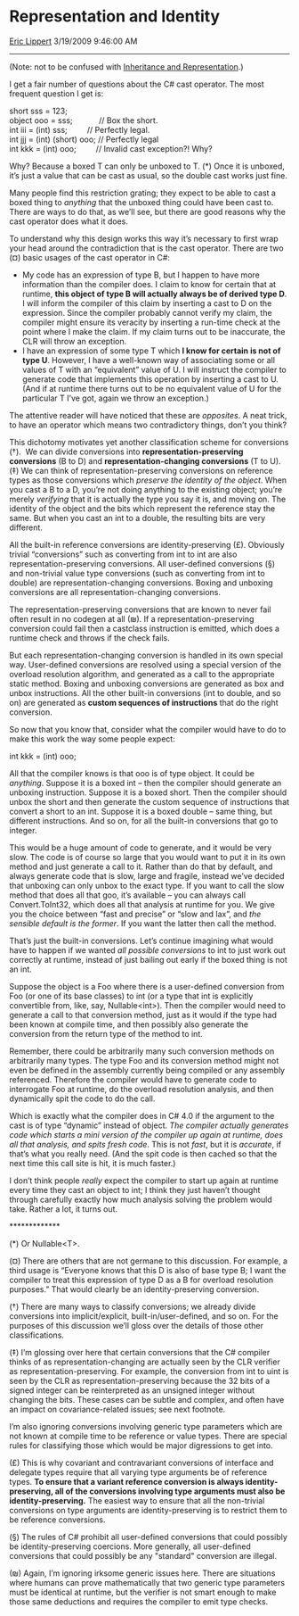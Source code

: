 # Representation and Identity

[Eric Lippert](https://social.msdn.microsoft.com/profile/Eric%20Lippert) 3/19/2009 9:46:00 AM

-----

(Note: not to be confused with [Inheritance and Representation](http://blogs.msdn.com/b/ericlippert/archive/2011/09/19/inheritance-and-representation.aspx).)

I get a fair number of questions about the C\# cast operator. The most frequent question I get is:

short sss = 123;  
object ooo = sss;            // Box the short.  
int iii = (int) sss;         // Perfectly legal.  
int jjj = (int) (short) ooo; // Perfectly legal  
int kkk = (int) ooo;         // Invalid cast exception?\! Why?

Why? Because a boxed T can only be unboxed to T. (\*) Once it is unboxed, it’s just a value that can be cast as usual, so the double cast works just fine.

Many people find this restriction grating; they expect to be able to cast a boxed thing to *anything* that the unboxed thing could have been cast to. There are ways to do that, as we’ll see, but there are good reasons why the cast operator does what it does.

To understand why this design works this way it’s necessary to first wrap your head around the contradiction that is the cast operator. There are two (¤) basic usages of the cast operator in C\#:

  - My code has an expression of type B, but I happen to have more information than the compiler does. I claim to know for certain that at runtime, **this object of type B will actually always be of derived type D**. I will inform the compiler of this claim by inserting a cast to D on the expression. Since the compiler probably cannot verify my claim, the compiler might ensure its veracity by inserting a run-time check at the point where I make the claim. If my claim turns out to be inaccurate, the CLR will throw an exception.
  - I have an expression of some type T which **I know for certain is not of type U**. However, I have a well-known way of associating some or all values of T with an “equivalent” value of U. I will instruct the compiler to generate code that implements this operation by inserting a cast to U. (And if at runtime there turns out to be no equivalent value of U for the particular T I’ve got, again we throw an exception.)

The attentive reader will have noticed that these are *opposites*. A neat trick, to have an operator which means two contradictory things, don’t you think?

This dichotomy motivates yet another classification scheme for conversions (†).  We can divide conversions into **representation-preserving conversions** (B to D) and **representation-changing conversions** (T to U). (‡) We can think of representation-preserving conversions on reference types as those conversions which *preserve the identity of the object*. When you cast a B to a D, you’re not doing anything to the existing object; you’re merely *verifying* that it is actually the type you say it is, and moving on. The identity of the object and the bits which represent the reference stay the same. But when you cast an int to a double, the resulting bits are very different.

All the built-in reference conversions are identity-preserving (£). Obviously trivial “conversions” such as converting from int to int are also representation-preserving conversions. All user-defined conversions (§) and non-trivial value type conversions (such as converting from int to double) are representation-changing conversions. Boxing and unboxing conversions are all representation-changing conversions.

The representation-preserving conversions that are known to never fail often result in no codegen at all (₪). If a representation-preserving conversion could fail then a castclass instruction is emitted, which does a runtime check and throws if the check fails.

But each representation-changing conversion is handled in its own special way. User-defined conversions are resolved using a special version of the overload resolution algorithm, and generated as a call to the appropriate static method. Boxing and unboxing conversions are generated as box and unbox instructions. All the other built-in conversions (int to double, and so on) are generated as **custom sequences of instructions** that do the right conversion.

So now that you know that, consider what the compiler would have to do to make this work the way some people expect:

int kkk = (int) ooo;

All that the compiler knows is that ooo is of type object. It could be *anything*. Suppose it is a boxed int – then the compiler should generate an unboxing instruction. Suppose it is a boxed short. Then the compiler should unbox the short and then generate the custom sequence of instructions that convert a short to an int. Suppose it is a boxed double – same thing, but different instructions. And so on, for all the built-in conversions that go to integer.

This would be a huge amount of code to generate, and it would be very slow. The code is of course so large that you would want to put it in its own method and just generate a call to it. Rather than do that by default, and always generate code that is slow, large and fragile, instead we’ve decided that unboxing can only unbox to the exact type. If you want to call the slow method that does all that goo, it’s available – you can always call Convert.ToInt32, which does all that analysis at runtime for you. We give you the choice between “fast and precise” or “slow and lax”, and *the sensible default is the former*. If you want the latter then call the method.

That’s just the built-in conversions. Let’s continue imagining what would have to happen if we wanted *all possible conversions* to int to just work out correctly at runtime, instead of just bailing out early if the boxed thing is not an int.

Suppose the object is a Foo where there is a user-defined conversion from Foo (or one of its base classes) to int (or a type that int is explicitly convertible from, like, say, Nullable\<int\>). Then the compiler would need to generate a call to that conversion method, just as it would if the type had been known at compile time, and then possibly also generate the conversion from the return type of the method to int.

Remember, there could be arbitrarily many such conversion methods on arbitrarily many types. The type Foo and its conversion method might not even be defined in the assembly currently being compiled or any assembly referenced. Therefore the compiler would have to generate code to interrogate Foo at runtime, do the overload resolution analysis, and then dynamically spit the code to do the call.

Which is exactly what the compiler does in C\# 4.0 if the argument to the cast is of type “dynamic” instead of object. *The compiler actually generates code which starts a mini version of the compiler up again at runtime, does all that analysis, and spits fresh code*. This is not *fast*, but it is *accurate*, if that’s what you really need. (And the spit code is then cached so that the next time this call site is hit, it is much faster.)

I don’t think people *really* expect the compiler to start up again at runtime every time they cast an object to int; I think they just haven’t thought through carefully exactly how much analysis solving the problem would take. Rather a lot, it turns out.

\*\*\*\*\*\*\*\*\*\*\*\*\*

(\*) Or Nullable\<T\>.

(¤) There are others that are not germane to this discussion. For example, a third usage is “Everyone knows that this D is also of base type B; I want the compiler to treat this expression of type D as a B for overload resolution purposes.” That would clearly be an identity-preserving conversion.

(†) There are many ways to classify conversions; we already divide conversions into implicit/explicit, built-in/user-defined, and so on. For the purposes of this discussion we’ll gloss over the details of those other classifications.

(‡) I’m glossing over here that certain conversions that the C\# compiler thinks of as representation-changing are actually seen by the CLR verifier as representation-preserving. For example, the conversion from int to uint is seen by the CLR as representation-preserving because the 32 bits of a signed integer can be reinterpreted as an unsigned integer without changing the bits. These cases can be subtle and complex, and often have an impact on covariance-related issues; see next footnote.

I’m also ignoring conversions involving generic type parameters which are not known at compile time to be reference or value types. There are special rules for classifying those which would be major digressions to get into.

(£) This is why covariant and contravariant conversions of interface and delegate types require that all varying type arguments be of reference types. **To ensure that a variant reference conversion is always identity-preserving, all of the conversions involving type arguments must also be identity-preserving.** The easiest way to ensure that all the non-trivial conversions on type arguments are identity-preserving is to restrict them to be reference conversions.

(§) The rules of C\# prohibit all user-defined conversions that could possibly be identity-preserving coercions. More generally, all user-defined conversions that could possibly be any "standard" conversion are illegal.

(₪) Again, I’m ignoring irksome generic issues here. There are situations where humans can prove mathematically that two generic type parameters must be identical at runtime, but the verifier is not smart enough to make those same deductions and requires the compiler to emit type checks.

